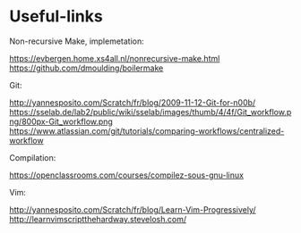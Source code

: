 # Useful-links

Non-recursive Make, implemetation:

https://evbergen.home.xs4all.nl/nonrecursive-make.html
https://github.com/dmoulding/boilermake

Git:

http://yannesposito.com/Scratch/fr/blog/2009-11-12-Git-for-n00b/
https://sselab.de/lab2/public/wiki/sselab/images/thumb/4/4f/Git_workflow.png/800px-Git_workflow.png
https://www.atlassian.com/git/tutorials/comparing-workflows/centralized-workflow

Compilation:

https://openclassrooms.com/courses/compilez-sous-gnu-linux

Vim:

http://yannesposito.com/Scratch/fr/blog/Learn-Vim-Progressively/
http://learnvimscriptthehardway.stevelosh.com/
